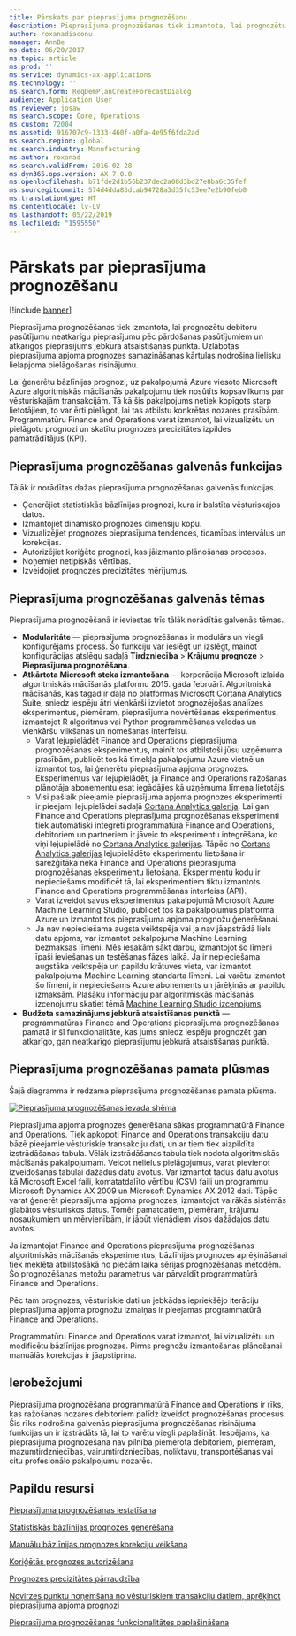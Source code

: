 ```yaml
---
title: Pārskats par pieprasījuma prognozēšanu
description: Pieprasījuma prognozēšanas tiek izmantota, lai prognozētu debitoru pasūtījumu neatkarīgu pieprasījumu pēc pārdošanas pasūtījumiem un atkarīgos pieprasījums jebkurā atsaistīšanas punktā. Uzlabotās pieprasījuma apjoma prognozes samazināšanas kārtulas nodrošina lielisku lielapjoma pielāgošanas risinājumu.
author: roxanadiaconu
manager: AnnBe
ms.date: 06/20/2017
ms.topic: article
ms.prod: ''
ms.service: dynamics-ax-applications
ms.technology: ''
ms.search.form: ReqDemPlanCreateForecastDialog
audience: Application User
ms.reviewer: josaw
ms.search.scope: Core, Operations
ms.custom: 72004
ms.assetid: 916707c9-1333-460f-a0fa-4e95f6fda2ad
ms.search.region: global
ms.search.industry: Manufacturing
ms.author: roxanad
ms.search.validFrom: 2016-02-28
ms.dyn365.ops.version: AX 7.0.0
ms.openlocfilehash: b71fde2d1b56b237dec2a08d3bd27e8ba6c35fef
ms.sourcegitcommit: 574d4dda83dcab94728a3d35fc53ee7e2b90feb0
ms.translationtype: HT
ms.contentlocale: lv-LV
ms.lasthandoff: 05/22/2019
ms.locfileid: "1595550"
---
```

# <a name="demand-forecasting-overview"></a>Pārskats par pieprasījuma prognozēšanu

[!include [banner](../includes/banner.md)]

Pieprasījuma prognozēšanas tiek izmantota, lai prognozētu debitoru pasūtījumu neatkarīgu pieprasījumu pēc pārdošanas pasūtījumiem un atkarīgos pieprasījums jebkurā atsaistīšanas punktā. Uzlabotās pieprasījuma apjoma prognozes samazināšanas kārtulas nodrošina lielisku lielapjoma pielāgošanas risinājumu.

Lai ģenerētu bāzlīnijas prognozi, uz pakalpojumā Azure viesoto Microsoft Azure algoritmiskās mācīšanās pakalpojumu tiek nosūtīts kopsavilkums par vēsturiskajām transakcijām. Tā kā šis pakalpojums netiek kopīgots starp lietotājiem, to var ērti pielāgot, lai tas atbilstu konkrētas nozares prasībām. Programmatūru Finance and Operations varat izmantot, lai vizualizētu un pielāgotu prognozi un skatītu prognozes precizitātes izpildes pamatrādītājus (KPI).

## <a name="key-features-of-demand-forecasting"></a>Pieprasījuma prognozēšanas galvenās funkcijas
Tālāk ir norādītas dažas pieprasījuma prognozēšanas galvenās funkcijas.

-   Ģenerējiet statistiskās bāzlīnijas prognozi, kura ir balstīta vēsturiskajos datos.
-   Izmantojiet dinamisko prognozes dimensiju kopu.
-   Vizualizējiet prognozes pieprasījuma tendences, ticamības intervālus un korekcijas.
-   Autorizējiet koriģēto prognozi, kas jāizmanto plānošanas procesos.
-   Noņemiet netipiskās vērtības.
-   Izveidojiet prognozes precizitātes mērījumus.

## <a name="major-themes-in-demand-forecasting"></a>Pieprasījuma prognozēšanas galvenās tēmas
Pieprasījuma prognozēšanā ir ieviestas trīs tālāk norādītās galvenās tēmas.

-   **Modularitāte** — pieprasījuma prognozēšanas ir modulārs un viegli konfigurējams process. Šo funkciju var ieslēgt un izslēgt, mainot konfigurācijas atslēgu sadaļā **Tirdzniecība** &gt; **Krājumu prognoze** &gt; **Pieprasījuma prognozēšana**.
-   **Atkārtota Microsoft steka izmantošana** — korporācija Microsoft izlaida algoritmiskās mācīšanās platformu 2015. gada februārī. Algoritmiskā mācīšanās, kas tagad ir daļa no platformas Microsoft Cortana Analytics Suite, sniedz iespēju ātri vienkārši izvietot prognozējošas analīzes eksperimentus, piemēram, pieprasījuma novērtēšanas eksperimentus, izmantojot R algoritmus vai Python programmēšanas valodas un vienkāršu vilkšanas un nomešanas interfeisu.
    -   Varat lejupielādēt Finance and Operations pieprasījuma prognozēšanas eksperimentus, mainīt tos atbilstoši jūsu uzņēmuma prasībām, publicēt tos kā tīmekļa pakalpojumu Azure vietnē un izmantot tos, lai ģenerētu pieprasījuma apjoma prognozes. Eksperimentus var lejupielādēt, ja Finance and Operations ražošanas plānotāja abonementu esat iegādājies kā uzņēmuma līmeņa lietotājs.
    -   Visi pašlaik pieejamie pieprasījuma apjoma prognozes eksperimenti ir pieejami lejupielādei sadaļā [Cortana Analytics galerija](https://gallery.cortanaanalytics.com/). Lai gan Finance and Operations pieprasījuma prognozēšanas eksperimenti tiek automātiski integrēti programmatūrā Finance and Operations, debitoriem un partneriem ir jāveic to eksperimentu integrēšana, ko viņi lejupielādē no [Cortana Analytics galerijas](https://gallery.cortanaanalytics.com/). Tāpēc no [Cortana Analytics galerijas](https://gallery.cortanaanalytics.com/) lejupielādēto eksperimentu lietošana ir sarežģītāka nekā Finance and Operations pieprasījuma prognozēšanas eksperimentu lietošana. Eksperimentu kodu ir nepieciešams modificēt tā, lai eksperimentiem tiktu izmantots Finance and Operations programmēšanas interfeiss (API).
    -   Varat izveidot savus eksperimentus pakalpojumā Microsoft Azure Machine Learning Studio, publicēt tos kā pakalpojumus platformā Azure un izmantot tos pieprasījuma apjoma prognožu ģenerēšanai.
    -   Ja nav nepieciešama augsta veiktspēja vai ja nav jāapstrādā liels datu apjoms, var izmantot pakalpojuma Machine Learning bezmaksas līmeni. Mēs iesakām sākt darbu, izmantojot šo līmeni īpaši ieviešanas un testēšanas fāzes laikā. Ja ir nepieciešama augstāka veiktspēja un papildu krātuves vieta, var izmantot pakalpojuma Machine Learning standarta līmeni. Lai varētu izmantot šo līmeni, ir nepieciešams Azure abonements un jārēķinās ar papildu izmaksām. Plašāku informāciju par algoritmiskās mācīšanās izcenojumu skatiet tēmā [Machine Learning Studio izcenojums](https://aka.ms/machine-learning-price-info).
-   **Budžeta samazinājums jebkurā atsaistīšanas punktā** — programmatūras Finance and Operations pieprasījuma prognozēšanas pamatā ir šī funkcionalitāte, kas jums sniedz iespēju prognozēt gan atkarīgo, gan neatkarīgo pieprasījumu jebkurā atsaistīšanas punktā.

## <a name="basic-flow-in-demand-forecasting"></a>Pieprasījuma prognozēšanas pamata plūsmas
Šajā diagramma ir redzama pieprasījuma prognozēšanas pamata plūsma. 

[![Pieprasījuma prognozēšanas ievada shēma](./media/demand-forecasting-introduction.png)](./media/demand-forecasting-introduction.png)

Pieprasījuma apjoma prognozes ģenerēšana sākas programmatūrā Finance and Operations. Tiek apkopoti Finance and Operations transakciju datu bāzē pieejamie vēsturiskie transakciju dati, un ar tiem tiek aizpildīta izstrādāšanas tabula. Vēlāk izstrādāšanas tabula tiek nodota algoritmiskās mācīšanās pakalpojumam. Veicot nelielus pielāgojumus, varat pievienot izveidošanas tabulai dažādus datu avotus. Var izmantot tādus datu avotus kā Microsoft Excel faili, komatatdalīto vērtību (CSV) faili un programmu Microsoft Dynamics AX 2009 un Microsoft Dynamics AX 2012 dati. Tāpēc varat ģenerēt pieprasījuma apjoma prognozes, izmantojot vairākās sistēmās glabātos vēsturiskos datus. Tomēr pamatdatiem, piemēram, krājumu nosaukumiem un mērvienībām, ir jābūt vienādiem visos dažādajos datu avotos.

Ja izmantojat Finance and Operations pieprasījuma prognozēšanas algoritmiskās mācīšanās eksperimentus, bāzlīnijas prognozes aprēķināšanai tiek meklēta atbilstošākā no piecām laika sērijas prognozēšanas metodēm. Šo prognozēšanas metožu parametrus var pārvaldīt programmatūrā Finance and Operations. 

Pēc tam prognozes, vēsturiskie dati un jebkādas iepriekšējo iterāciju pieprasījuma apjoma prognožu izmaiņas ir pieejamas programmatūrā Finance and Operations. 

Programmatūru Finance and Operations varat izmantot, lai vizualizētu un modificētu bāzlīnijas prognozes. Pirms prognožu izmantošanas plānošanai manuālās korekcijas ir jāapstiprina.

## <a name="limitations"></a>Ierobežojumi
Pieprasījuma prognozēšana programmatūrā Finance and Operations ir rīks, kas ražošanas nozares debitoriem palīdz izveidot prognozēšanas procesus. Šis rīks nodrošina galvenās pieprasījuma prognozēšanas risinājuma funkcijas un ir izstrādāts tā, lai to varētu viegli paplašināt. Iespējams, ka pieprasījuma prognozēšana nav pilnībā piemērota debitoriem, piemēram, mazumtirdzniecības, vairumtirdzniecības, noliktavu, transportēšanas vai citu profesionālo pakalpojumu nozarēs.

<a name="additional-resources"></a>Papildu resursi
--------

[Pieprasījuma prognozēšanas iestatīšana](demand-forecasting-setup.md)

[Statistiskās bāzlīnijas prognozes ģenerēšana](generate-statistical-baseline-forecast.md)

[Manuālu bāzlīnijas prognozes korekciju veikšana](manual-adjustments-baseline-forecast.md)

[Koriģētās prognozes autorizēšana](authorize-adjusted-forecast.md)

[Prognozes precizitātes pārraudzība](monitor-forecast-accuracy.md)

[Novirzes punktu noņemšana no vēsturiskiem transakciju datiem, aprēķinot pieprasījuma apjoma prognozi](remove-historical-outliers-calculating-demand-forecast.md)

[Pieprasījuma prognozēšanas funkcionalitātes paplašināšana](https://www.youtube.com/watch?v=4OIKIXLiNjI&feature=youtu.be)



